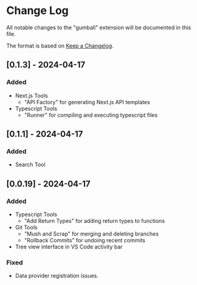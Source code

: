 # Change Log

All notable changes to the "gumball" extension will be documented in this file.

The format is based on [Keep a Changelog](https://keepachangelog.com/en/1.0.0/).

## [0.1.3] - 2024-04-17

### Added
- Next.js Tools
  - "API Factory" for generating Next.js API templates
- Typescript Tools
  - "Runner" for compiling and executing typescript files

## [0.1.1] - 2024-04-17

### Added
- Search Tool

## [0.0.19] - 2024-04-17

### Added
- Typescript Tools
  - "Add Return Types" for adding return types to functions
- Git Tools
  - "Mush and Scrap" for merging and deleting branches
  - "Rollback Commits" for undoing recent commits
- Tree view interface in VS Code activity bar

### Fixed
- Data provider registration issues.
